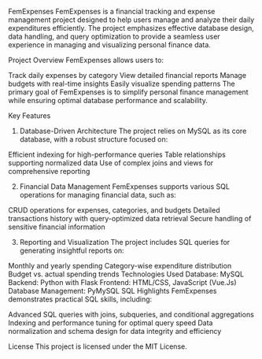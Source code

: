 FemExpenses
FemExpenses is a financial tracking and expense management project designed to help users manage and analyze their daily expenditures efficiently. The project emphasizes effective database design, data handling, and query optimization to provide a seamless user experience in managing and visualizing personal finance data.

Project Overview
FemExpenses allows users to:

Track daily expenses by category
View detailed financial reports
Manage budgets with real-time insights
Easily visualize spending patterns
The primary goal of FemExpenses is to simplify personal finance management while ensuring optimal database performance and scalability.

Key Features
1. Database-Driven Architecture
The project relies on MySQL as its core database, with a robust structure focused on:

Efficient indexing for high-performance queries
Table relationships supporting normalized data
Use of complex joins and views for comprehensive reporting

2. Financial Data Management
FemExpenses supports various SQL operations for managing financial data, such as:

CRUD operations for expenses, categories, and budgets
Detailed transactions history with query-optimized data retrieval
Secure handling of sensitive financial information

3. Reporting and Visualization
The project includes SQL queries for generating insightful reports on:

Monthly and yearly spending
Category-wise expenditure distribution
Budget vs. actual spending trends
Technologies Used
Database: MySQL
Backend: Python with Flask
Frontend: HTML/CSS, JavaScript (Vue.Js)
Database Management: PyMySQL
SQL Highlights
FemExpenses demonstrates practical SQL skills, including:

Advanced SQL queries with joins, subqueries, and conditional aggregations
Indexing and performance tuning for optimal query speed
Data normalization and schema design for data integrity and efficiency

License
This project is licensed under the MIT License.

